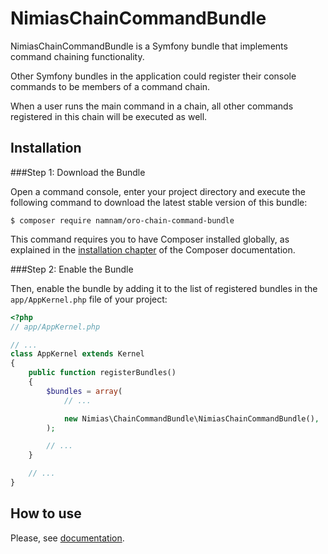 # NimiasChainCommandBundle

NimiasChainCommandBundle is a Symfony bundle that implements command chaining functionality.

Other Symfony bundles in the application could register their console commands to be members of a command chain.

When a user runs the main command in a chain, all other commands registered in this chain will be executed as well.

Installation
---------------------------

###Step 1: Download the Bundle

Open a command console, enter your project directory and execute the
following command to download the latest stable version of this bundle:

```console
$ composer require namnam/oro-chain-command-bundle
```

This command requires you to have Composer installed globally, as explained
in the [installation chapter](https://getcomposer.org/doc/00-intro.md)
of the Composer documentation.

###Step 2: Enable the Bundle

Then, enable the bundle by adding it to the list of registered bundles
in the `app/AppKernel.php` file of your project:

```php
<?php
// app/AppKernel.php

// ...
class AppKernel extends Kernel
{
    public function registerBundles()
    {
        $bundles = array(
            // ...

            new Nimias\ChainCommandBundle\NimiasChainCommandBundle(),
        );

        // ...
    }

    // ...
}
```

How to use
-------------------------

Please, see [documentation](Resources/doc/index.rst).